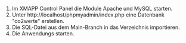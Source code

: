1. Im XMAPP Control Panel die Module Apache und MySQL starten.
2. Unter http://localhost/phpmyadmin/index.php eine Datenbank "co2werte" erstellen.
3. Die SQL-Datei aus dem Main-Branch in das Verzeichnis importieren.
4. Die Anwendungs starten.
